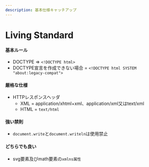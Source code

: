 ```yaml
---
description: 基本仕様キャッチアップ
---
```


# Living Standard

&#x20;&#x20;

#### 基本ルール

* DOCTYPE => `<!DOCTYPE html>`
* DOCTYPE宣言を作成できない場合 = `<!DOCTYPE html SYSTEM "about:legacy-compat">`

#### 厳格な仕様

* HTTPレスポンスヘッダ
  * XML = application/xhtml+xml、application/xml又はtext/xml
  * HTML = `text/html`

#### 強い禁則

* `document.write`と`document.writeln`は使用禁止

#### どちらでも良い

* svg要素及びmath要素の`xmlns属性`
